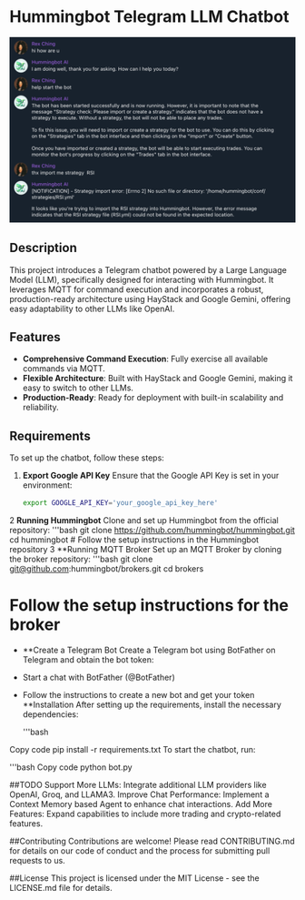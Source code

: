 # Hummingbot Telegram LLM Chatbot

![Chatbot Interface](tg.png)  
## Description
This project introduces a Telegram chatbot powered by a Large Language Model (LLM), specifically designed for interacting with Hummingbot. It leverages MQTT for command execution and incorporates a robust, production-ready architecture using HayStack and Google Gemini, offering easy adaptability to other LLMs like OpenAI.

## Features
- **Comprehensive Command Execution**: Fully exercise all available commands via MQTT.
- **Flexible Architecture**: Built with HayStack and Google Gemini, making it easy to switch to other LLMs.
- **Production-Ready**: Ready for deployment with built-in scalability and reliability.

## Requirements
To set up the chatbot, follow these steps:

1. **Export Google API Key**
   Ensure that the Google API Key is set in your environment:
   ```bash
   export GOOGLE_API_KEY='your_google_api_key_here'
2 **Running Hummingbot**
   Clone and set up Hummingbot from the official repository:
   '''bash
    git clone https://github.com/hummingbot/hummingbot.git
    cd hummingbot
    # Follow the setup instructions in the Hummingbot repository
3 **Running MQTT Broker
Set up an MQTT Broker by cloning the broker repository:
   '''bash
    git clone git@github.com:hummingbot/brokers.git
    cd brokers

# Follow the setup instructions for the broker
- **Create a Telegram Bot
Create a Telegram bot using BotFather on Telegram and obtain the bot token:

- Start a chat with BotFather (@BotFather)
- Follow the instructions to create a new bot and get your token
**Installation
After setting up the requirements, install the necessary dependencies:

   '''bash

Copy code
pip install -r requirements.txt
To start the chatbot, run:

   '''bash
Copy code
python bot.py

##TODO
Support More LLMs: Integrate additional LLM providers like OpenAI, Groq, and LLAMA3.
Improve Chat Performance: Implement a Context Memory based Agent to enhance chat interactions.
Add More Features: Expand capabilities to include more trading and crypto-related features.

##Contributing
Contributions are welcome! Please read CONTRIBUTING.md for details on our code of conduct and the process for submitting pull requests to us.

##License
This project is licensed under the MIT License - see the LICENSE.md file for details.